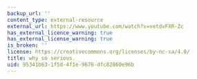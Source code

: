 ```yaml
---
backup_url: ''
content_type: external-resource
external_url: https://www.youtube.com/watch?v=vetdvFXR-Zc
has_external_licence_warning: true
has_external_license_warning: true
is_broken: ''
license: https://creativecommons.org/licenses/by-nc-sa/4.0/
title: why so serious.
uid: 95341b63-1f5d-4f1e-9676-dfc82860e96b
---
```

